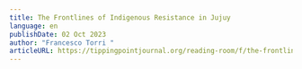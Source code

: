 ```yaml
---
title: The Frontlines of Indigenous Resistance in Jujuy
language: en
publishDate: 02 Oct 2023
author: "Francesco Torri "
articleURL: https://tippingpointjournal.org/reading-room/f/the-frontlines-of-indigenous-resistance-in-jujuy?fbclid=PAAaYz_yJFjGa6yoUteuQHGyxKrTRronoQ5IafgHvgCmny1EqPJMIIDn-rnrU_aem_AQNBdCg_-tMs9kOYbpqG5jnuo8vj7Ye8t7CgVb5tuvs5hi_JCS06emBdm-fUCq-fvUo
---
```

